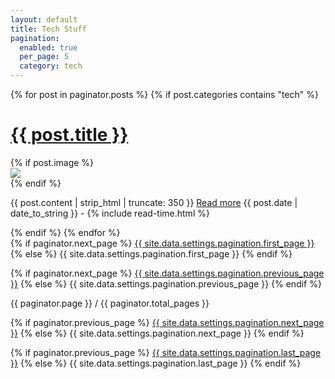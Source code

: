 ```yaml
---
layout: default
title: Tech Stuff
pagination:
  enabled: true
  per_page: 5
  category: tech
---
```


{% for post in paginator.posts %}
  {% if post.categories contains "tech" %}
  <div class="posts">
    <h1>
      <a href="{{ site.baseurl }}{{ post.url }}">{{ post.title }}</a>
    </h1>
    {% if post.image %}
    <div class="thumbnail-container">
      <a href="{{ site.baseurl }}{{ post.url }}"><img src="{{ '/assets/img/thumbnails/' | prepend: site.baseurl | replace: 'http://', 'https://' }}{{ post.image }}"></a>
    </div>
    {% endif %}
    <p>
      {{ post.content | strip_html | truncate: 350 }} <a href="{{ site.baseurl }}{{ post.url }}">Read more</a>
      <span class="post-date"><i class="fa fa-calendar" aria-hidden="true"></i> {{ post.date | date_to_string }} - <i class="fa fa-clock-o" aria-hidden="true"></i> {% include read-time.html %}</span>
    </p>
  </div>
  {% endif %}
{% endfor %}

<!-- Pagination links -->
<div class="pagination">
  {% if paginator.next_page %}
    <a class="pagination-button pagination-active" href="{{ site.baseurl }}{{ paginator.last_page_path }}">{{ site.data.settings.pagination.first_page }}</a>
  {% else %}
    <span class="pagination-button">{{ site.data.settings.pagination.first_page }}</span>
  {% endif %}

  {% if paginator.next_page %}
    <a class="pagination-button pagination-active" href="{{ site.baseurl }}{{ paginator.next_page_path }}">{{ site.data.settings.pagination.previous_page }}</a>
  {% else %}
    <span class="pagination-button">{{ site.data.settings.pagination.previous_page }}</span>
  {% endif %}

  <p class="pagination-button">{{ paginator.page }} / {{ paginator.total_pages }}</p>

  {% if paginator.previous_page %}
    <a class="pagination-button pagination-active" href="{{ site.baseurl }}{{ paginator.previous_page_path }}">{{ site.data.settings.pagination.next_page }}</a>
  {% else %}
    <span class="pagination-button">{{ site.data.settings.pagination.next_page }}</span>
  {% endif %}

  {% if paginator.previous_page %}
    <a class="pagination-button pagination-active" href="{{ site.baseurl }}{{ paginator.first_page_path }}">{{ site.data.settings.pagination.last_page }}</a>
  {% else %}
    <span class="pagination-button">{{ site.data.settings.pagination.last_page }}</span>
  {% endif %}
</div>
